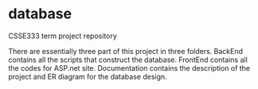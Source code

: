 # database
CSSE333 term project repository

There are essentially three part of this project in three folders.
BackEnd contains all the scripts that construct the database.
FrontEnd contains all the codes for ASP.net site.
Documentation contains the description of the project and ER diagram for the database design.
